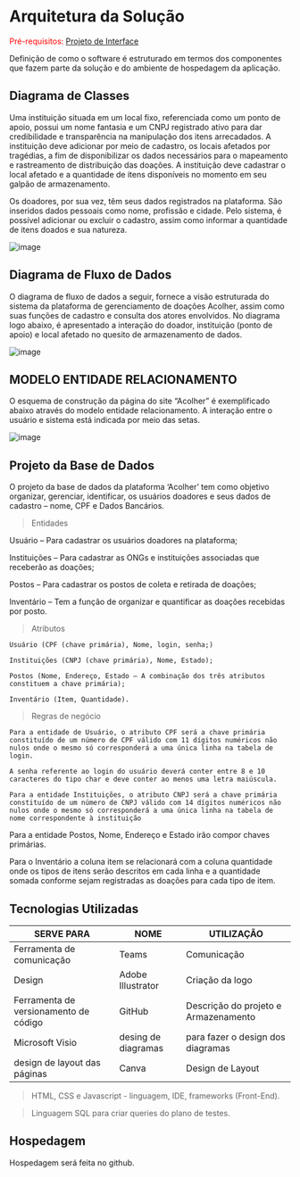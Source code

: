 # Arquitetura da Solução

<span style="color:red">Pré-requisitos: <a href="3-Projeto de Interface.md"> Projeto de Interface</a></span>

Definição de como o software é estruturado em termos dos componentes que fazem parte da solução e do ambiente de hospedagem da aplicação.

## Diagrama de Classes

Uma instituição situada em um local fixo, referenciada como um ponto de apoio, possui um nome fantasia e um CNPJ registrado ativo para dar credibilidade e transparência na manipulação dos itens arrecadados. A instituição deve adicionar por meio de cadastro, os locais afetados por tragédias, a fim de disponibilizar os dados necessários para o mapeamento e rastreamento de distribuição das doações. A instituição deve cadastrar o local afetado e a quantidade de itens disponíveis no momento em seu galpão de armazenamento. 

Os doadores, por sua vez, têm seus dados registrados na plataforma. São inseridos dados pessoais como nome, profissão e cidade. Pelo sistema, é possível adicionar ou excluir o cadastro, assim como informar a quantidade de itens doados e sua natureza.  

![image](https://user-images.githubusercontent.com/102244252/193481617-aa0efd87-52e4-4ab2-86c2-9f7f1ea0aabe.png)

## Diagrama de Fluxo de Dados

O diagrama de fluxo de dados a seguir, fornece a visão estruturada do sistema da plataforma de gerenciamento de doações Acolher, assim como suas funções de cadastro e consulta dos atores envolvidos. No diagrama logo abaixo, é apresentado a interação do doador, instituição (ponto de apoio) e local afetado no quesito de armazenamento de dados. 

![image](https://user-images.githubusercontent.com/102244252/193481755-8f3e2868-02da-4840-9aea-dc8830be7e97.png)


##  MODELO ENTIDADE RELACIONAMENTO 

O esquema de construção da página do site “Acolher” é exemplificado abaixo através do modelo entidade relacionamento. A interação entre o usuário e sistema está indicada por meio das setas. 

![image](https://user-images.githubusercontent.com/102244252/193481792-5f4a8dc2-c745-4e4c-a0a9-41e600665379.png)


## Projeto da Base de Dados

O projeto da base de dados da plataforma ‘Acolher’ tem como objetivo organizar, gerenciar, identificar, os usuários doadores e seus dados de cadastro – nome, CPF e Dados Bancários.  

> Entidades 

Usuário – Para cadastrar os usuários doadores na plataforma; 

Instituições – Para cadastrar as ONGs e instituições associadas que receberão as doações; 

Postos – Para cadastrar os postos de coleta e retirada de doações; 

Inventário – Tem a função de organizar e quantificar as doações recebidas por posto.  

> Atributos 

	Usuário (CPF (chave primária), Nome, login, senha;) 

	Instituições (CNPJ (chave primária), Nome, Estado); 

	Postos (Nome, Endereço, Estado – A combinação dos três atributos constituem a chave primária); 

	Inventário (Item, Quantidade). 

> Regras de negócio 

	Para a entidade de Usuário, o atributo CPF será a chave primária constituído de um número de CPF válido com 11 dígitos numéricos não nulos onde o mesmo só corresponderá a uma única linha na tabela de login.  

	A senha referente ao login do usuário deverá conter entre 8 e 10 caracteres do tipo char e deve conter ao menos uma letra maiúscula. 

	Para a entidade Instituições, o atributo CNPJ será a chave primária constituído de um número de CNPJ válido com 14 dígitos numéricos não nulos onde o mesmo só corresponderá a uma única linha na tabela de nome correspondente à instituição 

Para a entidade Postos, Nome, Endereço e Estado irão compor chaves primárias. 

Para o Inventário a coluna item se relacionará com a coluna quantidade onde os tipos de itens serão descritos em cada linha e a quantidade somada conforme sejam registradas as doações para cada tipo de item. 

## Tecnologias Utilizadas

|SERVE PARA | NOME | UTILIZAÇÃO|
|--------------------|-----------------------------------------------------------------------------|--------------------------------------------------------------|
| Ferramenta de comunicação | Teams| Comunicação |
| Design | Adobe Illustrator| Criação da logo |
| Ferramenta de versionamento de código | GitHub | Descrição do projeto e Armazenamento |
| Microsoft Visio | desing de diagramas | para fazer o design dos diagramas |
| design de layout das páginas | Canva | Design de Layout |

> HTML, CSS e Javascript -  linguagem, IDE, frameworks (Front-End).

> Linguagem SQL para criar queries do plano de testes.

## Hospedagem

Hospedagem será feita no github.

